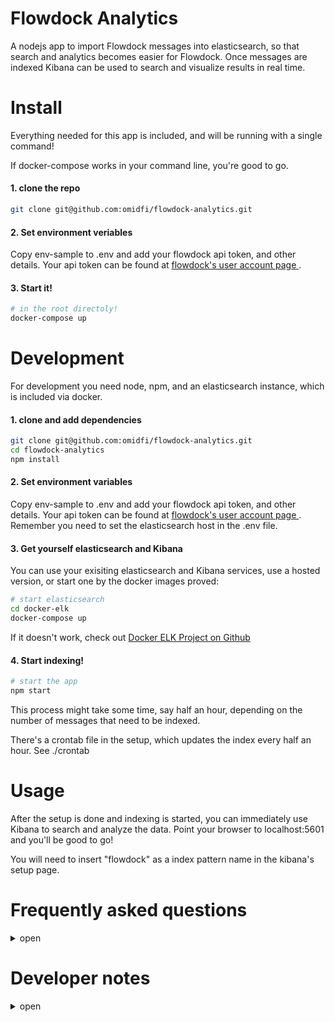 # Flowdock Analytics

A nodejs app to import Flowdock messages into elasticsearch, so that search and analytics becomes easier for Flowdock. Once messages are indexed Kibana can be used to search and visualize results in real time.

# Install

Everything needed for this app is included, and will be running with a single command! 

If docker-compose works in your command line, you're good to go.

#### 1. clone the repo
```bash
git clone git@github.com:omidfi/flowdock-analytics.git
```
#### 2. Set environment veriables
Copy env-sample to .env and add your flowdock api token, and other details.
Your api token can be found at [flowdock's user account page ](https://www.flowdock.com/account/tokens).

#### 3. Start it!
```bash
# in the root directoly!
docker-compose up
```

# Development
For development you need node, npm, and an elasticsearch instance, which is included via docker. 
#### 1. clone and add dependencies
```bash
git clone git@github.com:omidfi/flowdock-analytics.git
cd flowdock-analytics
npm install
```
#### 2. Set environment variables
Copy env-sample to .env and add your flowdock api token, and other details.
Your api token can be found at [flowdock's user account page ](https://www.flowdock.com/account/tokens).
Remember you need to set the elasticsearch host in the .env file.

#### 3. Get yourself elasticsearch and Kibana
You can use your exisiting elasticsearch and Kibana services, use a hosted version, or start one by the docker images proved:

```bash
# start elasticsearch
cd docker-elk
docker-compose up
```
If it doesn't work, check out [Docker ELK Project on Github](https://github.com/deviantony/docker-elk)

#### 4. Start indexing!

```bash
# start the app
npm start
```
This process might take some time, say half an hour, depending on the number of messages that need to be indexed.

There's a crontab file in the setup, which updates the index every half an hour. See ./crontab



# Usage
After the setup is done and indexing is started, you can immediately use Kibana to search and analyze the data. Point your browser to localhost:5601 and you'll be good to go!

You will need to insert "flowdock" as a index pattern name in the kibana's setup page.


# Frequently asked questions
<details>
<summary>open</summary>

1. How long indexing might take?

The first time for 71 flows, and 600,000 messages, it took about half an hour on my laptop. And next runs were around one minute, as only new messages need to be downloaded.

2. How to get list of the flow names?

There's an npm script for it. Run npm run list-flows. 

3. How to setup Kibana? What's an index pattern?

Index pattern is simply the index name you have used for indexing data into elastic search. The default here is "flowdock".

3. How to setup Kibana? What's the time stamp field?

Choose "sentEpoch" as your time stamp field.

4. I got tons of messages and errors in console, what's hapenning? 

Try openning Kibana, and see if the indexing is working, if it's working forget about the erros :D 

5. I get "elasticsearch not found, trying again in 60 seconds" what's that? 
Wait for 60 seconds, probably it will find it, if not, you need to check your settings in .env file
</details>


# Developer notes

<details>
 <summary>open</summary>
What are we trying to achieve here?
Import all the flows into Elasticsearch.

## Why?
  * Flowdock doesn't provide a global search.
  * Flowdock doesn't provide any search in the mobile version.

## How?
  * Make a list of interesting flows
  * Make an api call to get all the users
  * Ask Elasticsearch how far each flow has been downloaded
  * Download new messages and store it into elastic search recursively
  * Merge with the messages with user information so that each message gets user's name etc.
  * Index those into Elasticsearch

</details>

